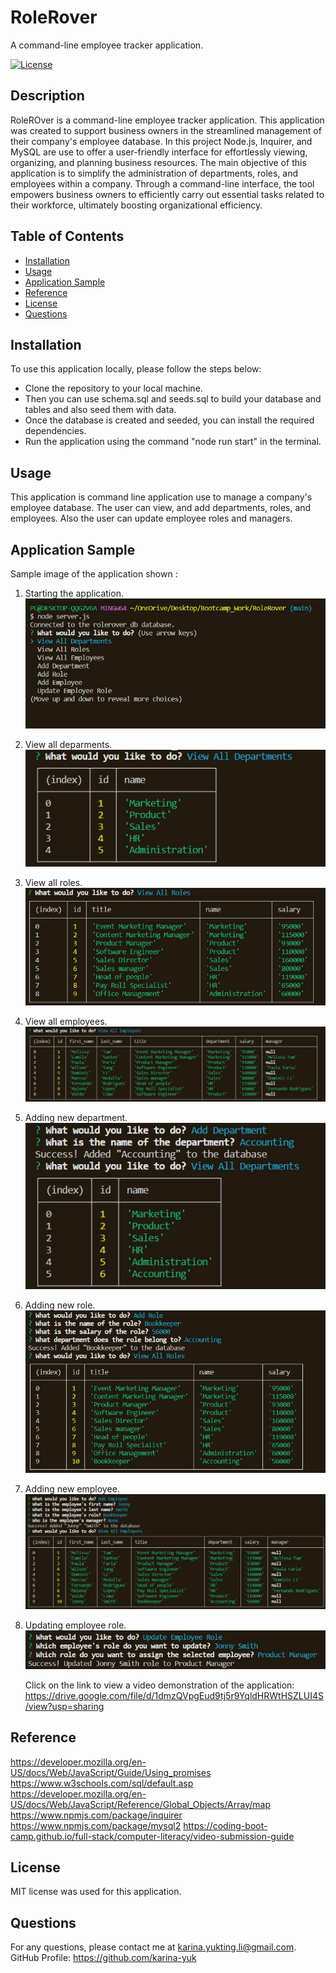 # RoleRover

A command-line employee tracker application.

[![License](https://img.shields.io/badge/License-MIT-yellow.svg)](https://opensource.org/licenses/MIT)

## Description

RoleROver is a command-line employee tracker application. This application was created to support business owners in the streamlined management of their company's employee database. In this project Node.js, Inquirer, and MySQL are use to offer a user-friendly interface for effortlessly viewing, organizing, and planning business resources. The main objective of this application is to simplify the administration of departments, roles, and employees within a company. Through a command-line interface, the tool empowers business owners to efficiently carry out essential tasks related to their workforce, ultimately boosting organizational efficiency.

## Table of Contents

- [Installation](#installation)
- [Usage](#usage)
- [Application Sample](#application-sample)
- [Reference](#reference)
- [License](#license)
- [Questions](#questions)

## Installation

To use this application locally, please follow the steps below:

- Clone the repository to your local machine.
- Then you can use schema.sql and seeds.sql to build your database and tables and also seed them with data.
- Once the database is created and seeded, you can install the required dependencies.
- Run the application using the command "node run start" in the terminal.

## Usage

This application is command line application use to manage a company's employee database. The user can view, and add departments, roles, and employees. Also the user can update employee roles and managers.

## Application Sample

Sample image of the application shown :

1. Starting the application.
   <img src="./assets/Images/Start server.JPG">
2. View all deparments.
   <img src="./assets/Images/All departments.JPG">
3. View all roles.
   <img src="./assets/Images/All roles.JPG">
4. View all employees.
   <img src="./assets/Images/All employees.JPG">
5. Adding new department.
   <img src="./assets/Images/Added new department.JPG">
6. Adding new role.
   <img src="./assets/Images/Added new role.JPG">
7. Adding new employee.
   <img src="./assets/Images/Added new employee.JPG">
8. Updating employee role.
   <img src="./assets/Images/Updated employee role.JPG">

   Click on the link to view a video demonstration of the application:
   https://drive.google.com/file/d/1dmzQVpgEud9tj5r9YqldHRWtHSZLUI4S/view?usp=sharing

## Reference

https://developer.mozilla.org/en-US/docs/Web/JavaScript/Guide/Using_promises
https://www.w3schools.com/sql/default.asp
https://developer.mozilla.org/en-US/docs/Web/JavaScript/Reference/Global_Objects/Array/map
https://www.npmjs.com/package/inquirer
https://www.npmjs.com/package/mysql2
https://coding-boot-camp.github.io/full-stack/computer-literacy/video-submission-guide

## License

MIT license was used for this application.

## Questions

For any questions, please contact me at <karina.yukting.li@gmail.com>.
GitHub Profile: https://github.com/karina-yuk
